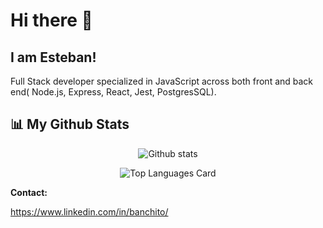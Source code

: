 # Hi there 👋

## I am Esteban!
Full Stack developer specialized in JavaScript across both front and back end( Node.js, Express, React, Jest, PostgresSQL). 

## 📊 My Github Stats
 
<div align="center">
   
![Github stats](https://github-readme-stats.vercel.app/api?username=banchito&theme=default&show_icons=true&count_private=true)
  
![Top Languages Card](https://github-readme-stats.vercel.app/api/top-langs/?username=banchito&theme=default)    

</div>

**Contact:**

https://www.linkedin.com/in/banchito/
